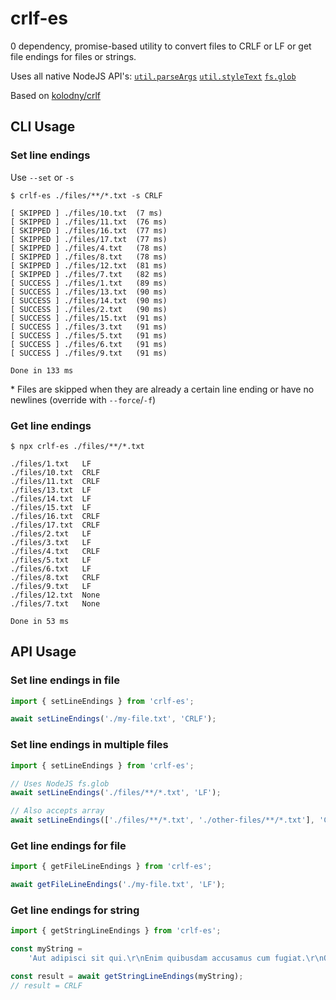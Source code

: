 # crlf-es

0 dependency, promise-based utility to convert files to CRLF or LF or get file endings for files or strings.

Uses all native NodeJS API's: [`util.parseArgs`](https://nodejs.org/api/util.html#utilparseargsconfig) [`util.styleText`](https://nodejs.org/api/util.html#utilstyletextformat-text-options) [`fs.glob`](https://nodejs.org/api/fs.html#fspromisesglobpattern-options)

Based on [kolodny/crlf](https://github.com/kolodny/crlf)

## CLI Usage

### Set line endings

Use `--set` or `-s`

```
$ crlf-es ./files/**/*.txt -s CRLF

[ SKIPPED ] ./files/10.txt  (7 ms)
[ SKIPPED ] ./files/11.txt  (76 ms)
[ SKIPPED ] ./files/16.txt  (77 ms)
[ SKIPPED ] ./files/17.txt  (77 ms)
[ SKIPPED ] ./files/4.txt   (78 ms)
[ SKIPPED ] ./files/8.txt   (78 ms)
[ SKIPPED ] ./files/12.txt  (81 ms)
[ SKIPPED ] ./files/7.txt   (82 ms)
[ SUCCESS ] ./files/1.txt   (89 ms)
[ SUCCESS ] ./files/13.txt  (90 ms)
[ SUCCESS ] ./files/14.txt  (90 ms)
[ SUCCESS ] ./files/2.txt   (90 ms)
[ SUCCESS ] ./files/15.txt  (91 ms)
[ SUCCESS ] ./files/3.txt   (91 ms)
[ SUCCESS ] ./files/5.txt   (91 ms)
[ SUCCESS ] ./files/6.txt   (91 ms)
[ SUCCESS ] ./files/9.txt   (91 ms)

Done in 133 ms
```

\* Files are skipped when they are already a certain line ending or have no newlines (override with `--force`/`-f`)

### Get line endings

```
$ npx crlf-es ./files/**/*.txt

./files/1.txt   LF
./files/10.txt  CRLF
./files/11.txt  CRLF
./files/13.txt  LF
./files/14.txt  LF
./files/15.txt  LF
./files/16.txt  CRLF
./files/17.txt  CRLF
./files/2.txt   LF
./files/3.txt   LF
./files/4.txt   CRLF
./files/5.txt   LF
./files/6.txt   LF
./files/8.txt   CRLF
./files/9.txt   LF
./files/12.txt  None
./files/7.txt   None

Done in 53 ms
```

## API Usage

### Set line endings in file

```ts
import { setLineEndings } from 'crlf-es';

await setLineEndings('./my-file.txt', 'CRLF');
```

### Set line endings in multiple files

```ts
import { setLineEndings } from 'crlf-es';

// Uses NodeJS fs.glob
await setLineEndings('./files/**/*.txt', 'LF');

// Also accepts array
await setLineEndings(['./files/**/*.txt', './other-files/**/*.txt'], 'CRLF');
```

### Get line endings for file

```ts
import { getFileLineEndings } from 'crlf-es';

await getFileLineEndings('./my-file.txt', 'LF');
```

### Get line endings for string

```ts
import { getStringLineEndings } from 'crlf-es';

const myString =
    'Aut adipisci sit qui.\r\nEnim quibusdam accusamus cum fugiat.\r\nOfficiis qui veritatis facilis sint tempora impedit';

const result = await getStringLineEndings(myString);
// result = CRLF
```
